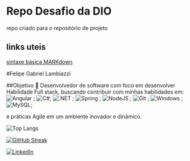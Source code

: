 # Repo Desafio da DIO
repo criado para o repositório de projeto
## links uteis
[sintaxe básica MARKdown](https://docs.github.com/pt/get-started/writing-on-github/getting-started-with-writing-and-formatting-on-github/basic-writing-and-formatting-syntax)

#Felipe Gabriel Lambiazzi

##Objetivo 🎯
Desenvolvedor de software com foco em desenvolver Habilidade Full stack, buscando contribuir com minhas habilidades em:
![Angular](https://img.shields.io/badge/Angular-DD0031?style=for-the-badge&logo=angular&logoColor=white) ;
![C#](https://img.shields.io/badge/C%23-239120?style=for-the-badge&logo=c-sharp&logoColor=white);
![.NET](https://img.shields.io/badge/.NET-5C2D91?style=for-the-badge&logo=.net&logoColor=white) ;
![Spring](https://img.shields.io/badge/spring-%236DB33F.svg?style=for-the-badge&logo=spring&logoColor=white) ;
![NodeJS](https://img.shields.io/badge/node.js-6DA55F?style=for-the-badge&logo=node.js&logoColor=white) ;
![Git](https://img.shields.io/badge/GIT-E44C30?style=for-the-badge&logo=git&logoColor=white) ;
![Windows](https://img.shields.io/badge/Windows-000?style=for-the-badge&logo=windows&logoColor=2CA5E0) ;
![MySQL](https://img.shields.io/badge/MySQL-00000F?style=for-the-badge&logo=mysql&logoColor=white);


e práticas Agile em um ambiente inovador e dinâmico.


![Top Langs](https://github-readme-stats-git-masterrstaa-rickstaa.vercel.app/api/top-langs/?username=FelipeLambiazzi&layout=compact&bg_color=000&border_color=30A3DC&title_color=E94D5F&text_color=FFF)

[![GitHub Streak](https://streak-stats.demolab.com?user=FelipeLambiazzi&theme=dark&hide_border=true&card_width=497)](https://git.io/streak-stats)

[![LinkedIn](https://img.shields.io/badge/LinkedIn-0077B5?style=for-the-badge&logo=linkedin&logoColor=white)](https://www.linkedin.com/in/felipe-gabriel-lambiazzi-734861140/)
